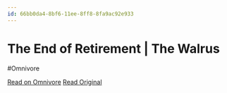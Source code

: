 ```yaml
---
id: 66bb0da4-8bf6-11ee-8ff8-8fa9ac92e933
---
```


# The End of Retirement | The Walrus
#Omnivore

[Read on Omnivore](https://omnivore.app/me/the-end-of-retirement-the-walrus-18c091f3633)
[Read Original](https://thewalrus.ca/the-end-of-retirement/)

